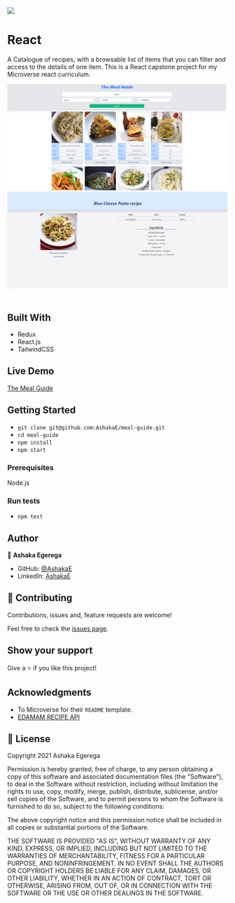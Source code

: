 ![](https://img.shields.io/badge/Microverse-blueviolet)

# React 
A Catalogue of recipes, with a browsable list of items that you can filter and access to the details of one item. This is a React capstone project for my Microverse react curriculum.
> 
<p align="center">
  
  <img src="./src/assets/img/shot1.png" >
  <img src="./src/assets/img/shot2.png" >
  
</p>

## Built With

- Redux
- React.js
- TailwindCSS

## Live Demo

[The Meal Guide](http://meal-guide.herokuapp.com/)

## Getting Started

- `git clone git@github.com:AshakaE/meal-guide.git`
- `cd meal-guide`
- `npm install`
- `npm start`

### Prerequisites

Node.js

### Run tests

- `npm test`

## Author

👤 **Ashaka Egerega**

- GitHub: [@AshakaE](https://github.com/AshakaE)
- LinkedIn: [AshakaE](https://www.linkedin.com/in/AshakaE/)

## 🤝 Contributing

Contributions, issues and, feature requests are welcome!

Feel free to check the [issues page](https://github.com/AshakaE/meal-guide/issues).

## Show your support

Give a ⭐️ if you like this project!

## Acknowledgments

- To Microverse for their `README` template.
- [EDAMAM RECIPE API](https://developer.edamam.com/edamam-docs-recipe-api)

## 📝 License

Copyright 2021 Ashaka Egerega

Permission is hereby granted, free of charge, to any person obtaining a copy of this software and associated documentation files (the "Software"), to deal in the Software without restriction, including without limitation the rights to use, copy, modify, merge, publish, distribute, sublicense, and/or sell copies of the Software, and to permit persons to whom the Software is furnished to do so, subject to the following conditions:

The above copyright notice and this permission notice shall be included in all copies or substantial portions of the Software.

THE SOFTWARE IS PROVIDED "AS IS", WITHOUT WARRANTY OF ANY KIND, EXPRESS, OR IMPLIED, INCLUDING BUT NOT LIMITED TO THE WARRANTIES OF MERCHANTABILITY, FITNESS FOR A PARTICULAR PURPOSE, AND NONINFRINGEMENT. IN NO EVENT SHALL THE AUTHORS OR COPYRIGHT HOLDERS BE LIABLE FOR ANY CLAIM, DAMAGES, OR OTHER LIABILITY, WHETHER IN AN ACTION OF CONTRACT, TORT OR OTHERWISE, ARISING FROM, OUT OF, OR IN CONNECTION WITH THE SOFTWARE OR THE USE OR OTHER DEALINGS IN THE SOFTWARE.

